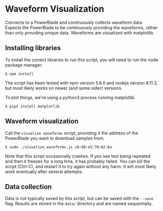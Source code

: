 Waveform Visualization
======================

Connects to a PowerBlade and continuously collects waveform data. Expects the
PowerBlade to be continuously providing the waveforms, rather than only
providing unique data. Waveforms are visualized with matplotlib.

## Installing libraries

To install the correct libraries to run this script, you will need to run the
node package manager:

```
$ npm install
```

The script has been tested with npm version 5.6.0 and nodejs version 8.11.3,
but most likely works on newer (and some older) versions.

To plot things, we're using a python3 process running matplotlib.

```
$ pip3 install matplotlib
```

## Waveform visualization

Call the `visualize waveforms` script, providing it the address of the PowerBlade
you want to download samples from.

```
$ sudo ./visualize_waveforms.js c0:98:e5:70:02:6a
```

Note that this script occasionally crashes. If you see text being repeated and
then it freezes for a long time, it has probably failed. You can kill the
script (Ctrl-C), and restart it to try again without any harm. It will most
likely work eventually after several attempts.


## Data collection

Data is not typically saved by this script, but can be saved with the `--save`
flag. Results are stored in the `data/` directory and are named sequentially.

